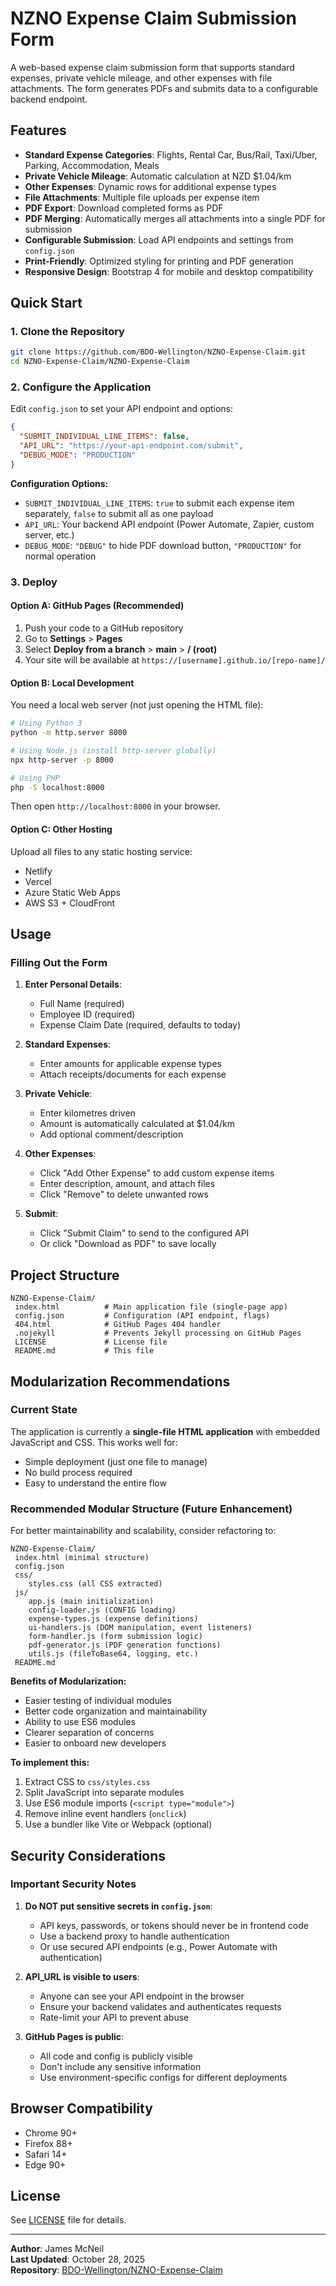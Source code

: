 ﻿# NZNO Expense Claim Submission Form

A web-based expense claim submission form that supports standard expenses, private vehicle mileage, and other expenses with file attachments. The form generates PDFs and submits data to a configurable backend endpoint.

## Features

-  **Standard Expense Categories**: Flights, Rental Car, Bus/Rail, Taxi/Uber, Parking, Accommodation, Meals
-  **Private Vehicle Mileage**: Automatic calculation at NZD $1.04/km
-  **Other Expenses**: Dynamic rows for additional expense types
-  **File Attachments**: Multiple file uploads per expense item
-  **PDF Export**: Download completed forms as PDF
-  **PDF Merging**: Automatically merges all attachments into a single PDF for submission
-  **Configurable Submission**: Load API endpoints and settings from `config.json`
-  **Print-Friendly**: Optimized styling for printing and PDF generation
-  **Responsive Design**: Bootstrap 4 for mobile and desktop compatibility

## Quick Start

### 1. Clone the Repository

```bash
git clone https://github.com/BDO-Wellington/NZNO-Expense-Claim.git
cd NZNO-Expense-Claim/NZNO-Expense-Claim
```

### 2. Configure the Application

Edit `config.json` to set your API endpoint and options:

```json
{
  "SUBMIT_INDIVIDUAL_LINE_ITEMS": false,
  "API_URL": "https://your-api-endpoint.com/submit",
  "DEBUG_MODE": "PRODUCTION"
}
```

**Configuration Options:**
- `SUBMIT_INDIVIDUAL_LINE_ITEMS`: `true` to submit each expense item separately, `false` to submit all as one payload
- `API_URL`: Your backend API endpoint (Power Automate, Zapier, custom server, etc.)
- `DEBUG_MODE`: `"DEBUG"` to hide PDF download button, `"PRODUCTION"` for normal operation

### 3. Deploy

#### Option A: GitHub Pages (Recommended)

1. Push your code to a GitHub repository
2. Go to **Settings** > **Pages**
3. Select **Deploy from a branch** > **main** > **/ (root)**
4. Your site will be available at `https://[username].github.io/[repo-name]/`

#### Option B: Local Development

You need a local web server (not just opening the HTML file):

```bash
# Using Python 3
python -m http.server 8000

# Using Node.js (install http-server globally)
npx http-server -p 8000

# Using PHP
php -S localhost:8000
```

Then open `http://localhost:8000` in your browser.

#### Option C: Other Hosting

Upload all files to any static hosting service:
- Netlify
- Vercel
- Azure Static Web Apps
- AWS S3 + CloudFront

## Usage

### Filling Out the Form

1. **Enter Personal Details**:
   - Full Name (required)
   - Employee ID (required)
   - Expense Claim Date (required, defaults to today)

2. **Standard Expenses**:
   - Enter amounts for applicable expense types
   - Attach receipts/documents for each expense

3. **Private Vehicle**:
   - Enter kilometres driven
   - Amount is automatically calculated at $1.04/km
   - Add optional comment/description

4. **Other Expenses**:
   - Click "Add Other Expense" to add custom expense items
   - Enter description, amount, and attach files
   - Click "Remove" to delete unwanted rows

5. **Submit**:
   - Click "Submit Claim" to send to the configured API
   - Or click "Download as PDF" to save locally

## Project Structure

```
NZNO-Expense-Claim/
 index.html          # Main application file (single-page app)
 config.json         # Configuration (API endpoint, flags)
 404.html            # GitHub Pages 404 handler
 .nojekyll           # Prevents Jekyll processing on GitHub Pages
 LICENSE             # License file
 README.md           # This file
```

## Modularization Recommendations

### Current State
The application is currently a **single-file HTML application** with embedded JavaScript and CSS. This works well for:
-  Simple deployment (just one file to manage)
-  No build process required
-  Easy to understand the entire flow

### Recommended Modular Structure (Future Enhancement)

For better maintainability and scalability, consider refactoring to:

```
NZNO-Expense-Claim/
 index.html (minimal structure)
 config.json
 css/
    styles.css (all CSS extracted)
 js/
    app.js (main initialization)
    config-loader.js (CONFIG loading)
    expense-types.js (expense definitions)
    ui-handlers.js (DOM manipulation, event listeners)
    form-handler.js (form submission logic)
    pdf-generator.js (PDF generation functions)
    utils.js (fileToBase64, logging, etc.)
 README.md
```

**Benefits of Modularization:**
- Easier testing of individual modules
- Better code organization and maintainability
- Ability to use ES6 modules
- Clearer separation of concerns
- Easier to onboard new developers

**To implement this:**
1. Extract CSS to `css/styles.css`
2. Split JavaScript into separate modules
3. Use ES6 module imports (`<script type="module">`)
4. Remove inline event handlers (`onclick`)
5. Use a bundler like Vite or Webpack (optional)

## Security Considerations

###  Important Security Notes

1. **Do NOT put sensitive secrets in `config.json`**:
   - API keys, passwords, or tokens should never be in frontend code
   - Use a backend proxy to handle authentication
   - Or use secured API endpoints (e.g., Power Automate with authentication)

2. **API_URL is visible to users**:
   - Anyone can see your API endpoint in the browser
   - Ensure your backend validates and authenticates requests
   - Rate-limit your API to prevent abuse

3. **GitHub Pages is public**:
   - All code and config is publicly visible
   - Don't include any sensitive information
   - Use environment-specific configs for different deployments

## Browser Compatibility

-  Chrome 90+
-  Firefox 88+
-  Safari 14+
-  Edge 90+

## License

See [LICENSE](LICENSE) file for details.

---

**Author**: James McNeil  
**Last Updated**: October 28, 2025  
**Repository**: [BDO-Wellington/NZNO-Expense-Claim](https://github.com/BDO-Wellington/NZNO-Expense-Claim)
